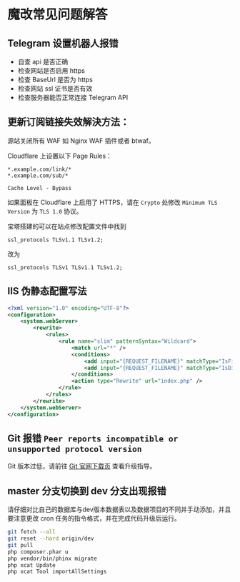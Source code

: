 # 魔改常见问题解答

## Telegram 设置机器人报错

- 自查 api 是否正确
- 检查网站是否启用 https
- 检查 BaseUrl 是否为 https
- 检查网站 ssl 证书是否有效
- 检查服务器能否正常连接 Telegram API

## 更新订阅链接失效解決方法：

源站关闭所有 WAF 如 Nginx WAF 插件或者 btwaf。

Cloudflare 上设置以下 Page Rules：

```
*.example.com/link/*
*.example.com/sub/*
```

```
Cache Level - Bypass
```

如果面板在 Cloudflare 上启用了 HTTPS，请在 `Crypto` 处修改 `Minimum TLS Version` 为 `TLS 1.0` 协议。

宝塔搭建的可以在站点修改配置文件中找到

```
ssl_protocols TLSv1.1 TLSv1.2;
```

改为

```
ssl_protocols TLSv1 TLSv1.1 TLSv1.2;
```


## IIS 伪静态配置写法

```xml
<?xml version="1.0" encoding="UTF-8"?>
<configuration>
    <system.webServer>
        <rewrite>
            <rules>
                <rule name="slim" patternSyntax="Wildcard">
                    <match url="*" />
                    <conditions>
                        <add input="{REQUEST_FILENAME}" matchType="IsFile" negate="true" />
                        <add input="{REQUEST_FILENAME}" matchType="IsDirectory" negate="true" />
                    </conditions>
                    <action type="Rewrite" url="index.php" />
                </rule>
            </rules>
        </rewrite>
    </system.webServer>
</configuration>
```

## Git 报错 `Peer reports incompatible or unsupported protocol version`

Git 版本过低，请前往 [Git 官网下载页](https://git-scm.com/downloads) 查看升级指导。

## master 分支切换到 dev 分支出现报错

请仔细对比自己的数据库与dev版本数据表以及数据项目的不同并手动添加，并且要注意更改 cron 任务的指令格式，并在完成代码升级后运行。

```bash
git fetch --all
git reset --hard origin/dev
git pull
php composer.phar u
php vendor/bin/phinx migrate
php xcat Update
php xcat Tool importAllSettings
```
